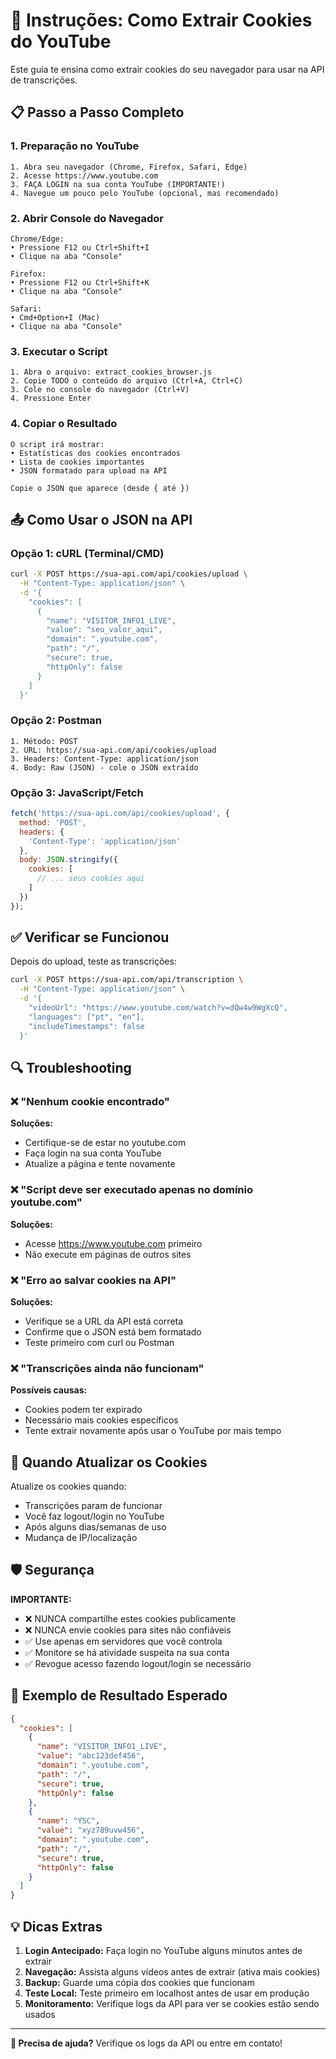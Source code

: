 # 🍪 Instruções: Como Extrair Cookies do YouTube

Este guia te ensina como extrair cookies do seu navegador para usar na API de transcrições.

## 📋 Passo a Passo Completo

### 1. Preparação no YouTube
```
1. Abra seu navegador (Chrome, Firefox, Safari, Edge)
2. Acesse https://www.youtube.com
3. FAÇA LOGIN na sua conta YouTube (IMPORTANTE!)
4. Navegue um pouco pelo YouTube (opcional, mas recomendado)
```

### 2. Abrir Console do Navegador
```
Chrome/Edge:
• Pressione F12 ou Ctrl+Shift+I
• Clique na aba "Console"

Firefox:
• Pressione F12 ou Ctrl+Shift+K
• Clique na aba "Console"

Safari:
• Cmd+Option+I (Mac)
• Clique na aba "Console"
```

### 3. Executar o Script
```
1. Abra o arquivo: extract_cookies_browser.js
2. Copie TODO o conteúdo do arquivo (Ctrl+A, Ctrl+C)
3. Cole no console do navegador (Ctrl+V)
4. Pressione Enter
```

### 4. Copiar o Resultado
```
O script irá mostrar:
• Estatísticas dos cookies encontrados
• Lista de cookies importantes
• JSON formatado para upload na API

Copie o JSON que aparece (desde { até })
```

## 📤 Como Usar o JSON na API

### Opção 1: cURL (Terminal/CMD)
```bash
curl -X POST https://sua-api.com/api/cookies/upload \
  -H "Content-Type: application/json" \
  -d '{
    "cookies": [
      {
        "name": "VISITOR_INFO1_LIVE",
        "value": "seu_valor_aqui",
        "domain": ".youtube.com",
        "path": "/",
        "secure": true,
        "httpOnly": false
      }
    ]
  }'
```

### Opção 2: Postman
```
1. Método: POST
2. URL: https://sua-api.com/api/cookies/upload
3. Headers: Content-Type: application/json
4. Body: Raw (JSON) - cole o JSON extraído
```

### Opção 3: JavaScript/Fetch
```javascript
fetch('https://sua-api.com/api/cookies/upload', {
  method: 'POST',
  headers: {
    'Content-Type': 'application/json'
  },
  body: JSON.stringify({
    cookies: [
      // ... seus cookies aqui
    ]
  })
});
```

## ✅ Verificar se Funcionou

Depois do upload, teste as transcrições:

```bash
curl -X POST https://sua-api.com/api/transcription \
  -H "Content-Type: application/json" \
  -d '{
    "videoUrl": "https://www.youtube.com/watch?v=dQw4w9WgXcQ",
    "languages": ["pt", "en"],
    "includeTimestamps": false
  }'
```

## 🔍 Troubleshooting

### ❌ "Nenhum cookie encontrado"
**Soluções:**
- Certifique-se de estar no youtube.com
- Faça login na sua conta YouTube
- Atualize a página e tente novamente

### ❌ "Script deve ser executado apenas no domínio youtube.com"
**Soluções:**
- Acesse https://www.youtube.com primeiro
- Não execute em páginas de outros sites

### ❌ "Erro ao salvar cookies na API"
**Soluções:**
- Verifique se a URL da API está correta
- Confirme que o JSON está bem formatado
- Teste primeiro com curl ou Postman

### ❌ "Transcrições ainda não funcionam"
**Possíveis causas:**
- Cookies podem ter expirado
- Necessário mais cookies específicos
- Tente extrair novamente após usar o YouTube por mais tempo

## 🔄 Quando Atualizar os Cookies

Atualize os cookies quando:
- Transcrições param de funcionar
- Você faz logout/login no YouTube
- Após alguns dias/semanas de uso
- Mudança de IP/localização

## 🛡️ Segurança

**IMPORTANTE:**
- ❌ NUNCA compartilhe estes cookies publicamente
- ❌ NUNCA envie cookies para sites não confiáveis
- ✅ Use apenas em servidores que você controla
- ✅ Monitore se há atividade suspeita na sua conta
- ✅ Revogue acesso fazendo logout/login se necessário

## 📝 Exemplo de Resultado Esperado

```json
{
  "cookies": [
    {
      "name": "VISITOR_INFO1_LIVE",
      "value": "abc123def456",
      "domain": ".youtube.com",
      "path": "/",
      "secure": true,
      "httpOnly": false
    },
    {
      "name": "YSC",
      "value": "xyz789uvw456",
      "domain": ".youtube.com",
      "path": "/",
      "secure": true,
      "httpOnly": false
    }
  ]
}
```

## 💡 Dicas Extras

1. **Login Antecipado:** Faça login no YouTube alguns minutos antes de extrair
2. **Navegação:** Assista alguns vídeos antes de extrair (ativa mais cookies)
3. **Backup:** Guarde uma cópia dos cookies que funcionam
4. **Teste Local:** Teste primeiro em localhost antes de usar em produção
5. **Monitoramento:** Verifique logs da API para ver se cookies estão sendo usados

---

**💬 Precisa de ajuda?** Verifique os logs da API ou entre em contato! 